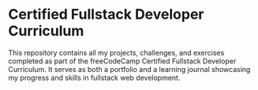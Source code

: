 # Certified Fullstack Developer Curriculum
This repository contains all my projects, challenges, and exercises completed as part of the freeCodeCamp Certified Fullstack Developer Curriculum. It serves as both a portfolio and a learning journal showcasing my progress and skills in fullstack web development.

